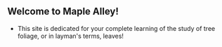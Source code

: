 ## Welcome to Maple Alley!
- This site is dedicated for your complete learning of the study of tree foliage, or in layman's terms, leaves!
